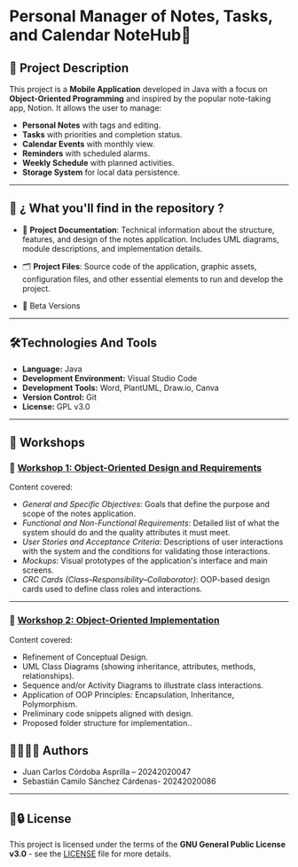 #  Personal Manager of Notes, Tasks, and Calendar  NoteHub📱      

## 📌 Project Description

This project is a **Mobile Application** developed in Java with a focus on **Object-Oriented Programming** and inspired by the popular note-taking app, Notion. It allows the user to manage:

- **Personal Notes** with tags and editing.
- **Tasks** with priorities and completion status.
- **Calendar Events** with monthly view.
- **Reminders** with scheduled alarms.
- **Weekly Schedule** with planned activities.
- **Storage System** for local data persistence.

---

## 📁 ¿ What you'll find in the repository ?

- 📄 **Project Documentation**: Technical information about the structure, features, and design of the notes application. Includes UML diagrams, module descriptions, and implementation details.

- 🗂️ **Project Files**: Source code of the application, graphic assets, configuration files, and other essential elements to run and develop the project.

- 🚧 Beta Versions

---

## 🛠️Technologies And Tools 

- **Language:** Java
- **Development Environment:** Visual Studio Code
- **Development Tools:** Word, PlantUML, Draw.io, Canva
- **Version Control:** Git
- **License:** GPL v3.0

---

## 🧪 Workshops

### 📘 [Workshop 1: Object-Oriented Design and Requirements](https://github.com/3-Sebas-Sanchez/BreezeTask/blob/1113971ec542c63309aaf0171ea15b4865349d75/Workshops/Workshop-1/Documentation%20(1).pdf)

Content covered:

- *General and Specific Objectives*: Goals that define the purpose and scope of the notes application.
- *Functional and Non-Functional Requirements*: Detailed list of what the system should do and the quality attributes it must meet.
- *User Stories and Acceptance Criteria*: Descriptions of user interactions with the system and the conditions for validating those interactions.
- *Mockups*: Visual prototypes of the application's interface and main screens.
- *CRC Cards (Class–Responsibility–Collaborator)*: OOP-based design cards used to define class roles and interactions.

---
### 🧩 [Workshop 2: Object-Oriented Implementation](https://github.com/3-Sebas-Sanchez/BreezeTask/blob/3e7993b842e21d869e5adab1b01029134abbd931/Workshops/Workshop-2/DOCUMENTATION%20WORKSHOP-2%20PROJECT%20OBJECT-ORIENTED%20PROGRAMMING%20(1).pdf)

Content covered:

- Refinement of Conceptual Design.
- UML Class Diagrams (showing inheritance, attributes, methods, relationships).
- Sequence and/or Activity Diagrams to illustrate class interactions.
- Application of OOP Principles: Encapsulation, Inheritance, Polymorphism.
- Preliminary code snippets aligned with design.
- Proposed folder structure for implementation..



## 👨‍💻🧑‍💻 Authors

- Juan Carlos Córdoba Asprilla – 20242020047 
- Sebastián Camilo Sánchez Cárdenas- 20242020086 

---

## 📄🔒️ License

This project is licensed under the terms of the **GNU General Public License v3.0** - see the [LICENSE](https://www.gnu.org/licenses/gpl-3.0.html) file for more details.
